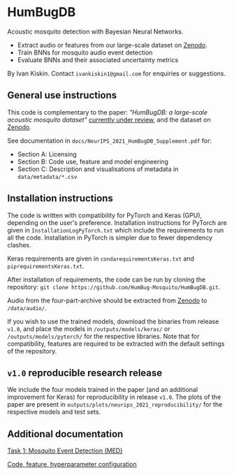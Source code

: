 # HumBugDB
Acoustic mosquito detection with Bayesian Neural Networks.

* Extract audio or features from our large-scale dataset on [Zenodo](https://zenodo.org/record/4904800).
* Train BNNs for mosquito audio event detection
* Evaluate BNNs and their associated uncertainty metrics

By Ivan Kiskin. Contact `ivankiskin1@gmail.com` for enquiries or suggestions.

## General use instructions
This code is complementary to the paper: *"HumBugDB: a large-scale acoustic mosquito dataset"* [currently under review](https://neurips.cc/Conferences/2021/CallForDatasetsBenchmarks#:~:text=NeurIPS%202021%20Datasets%20and%20Benchmarks,how%20to%20improve%20dataset%20development.), and the dataset on [Zenodo](https://zenodo.org/record/4904800).

See documentation in `docs/NeurIPS_2021_HumBugDB_Supplement.pdf` for:
* Section A: Licensing
* Section B: Code use, feature and model engineering
* Section C: Description and visualisations of metadata in `data/metadata/*.csv` 

## Installation instructions
The code is written with compatibility for PyTorch and Keras (GPU), depending on the user's preference. Installation instructions for PyTorch are given in `InstallationLogPyTorch.txt` which include the requirements to run all the code. Installation in PyTorch is simpler due to fewer dependency clashes. 

Keras requirements are given in `condarequirementsKeras.txt` and `piprequirementsKeras.txt`. 

After installation of requirements, the code can be run by cloning the repository:
`git clone https://github.com/HumBug-Mosquito/HumBugDB.git`.

Audio from the four-part-archive should be extracted from [Zenodo](https://zenodo.org/record/4904800) to `/data/audio/`.

If you wish to use the trained models, download the binaries from release `v1.0`, and place the models in `/outputs/models/keras/` or `/outputs/models/pytorch/` for the respective libraries. Note that for compatibility, features are required to be extracted with the default settings of the repository.

## `v1.0` reproducible research release
We include the four models trained in the paper (and an additional improvement for Keras) for reproducibility in release `v1.0`. The plots of the paper are present in `outputs/plots/neurips_2021_reproducibility/` for the respective models and test sets. 

## Additional documentation
[Task 1: Mosquito Event Detection (MED)](https://github.com/HumBug-Mosquito/HumBugDB/blob/devel/docs/mosquito_event_detection.md)

[Code, feature, hyperparameter configuration](https://github.com/HumBug-Mosquito/HumBugDB/blob/devel/docs/code_configuration.md)
